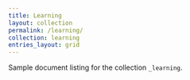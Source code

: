 ```yaml
---
title: Learning
layout: collection
permalink: /learning/
collection: learning
entries_layout: grid
---
```


Sample document listing for the collection `_learning`.
